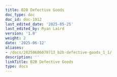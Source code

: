 ```yaml
---
title: B2B Defective Goods
doc_type: doc
doc_id: doc-1012
last_edited_date: '2025-05-25'
last_edited_by: Ryan Laird
version: '1.0'
weight: 2
date: '2025-06-12'
aliases:
- /docs/20250606070713_b2b-defective-goods_1_1/
description: ''
linkTitle: B2B Defective Goods
type: docs
---
```


